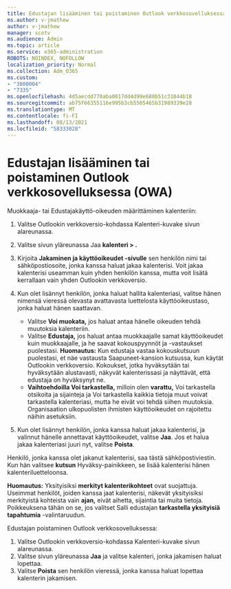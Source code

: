 ```yaml
---
title: Edustajan lisääminen tai poistaminen Outlook verkkosovelluksessa (OWA)
ms.author: v-jmathew
author: v-jmathew
manager: scotv
ms.audience: Admin
ms.topic: article
ms.service: o365-administration
ROBOTS: NOINDEX, NOFOLLOW
localization_priority: Normal
ms.collection: Adm_O365
ms.custom:
- "3800004"
- "7335"
ms.openlocfilehash: 4d5aecdd770aba0017dd4d99e680b51c31044b18
ms.sourcegitcommit: ab75f66355116e995b3cb5505465b31989339e28
ms.translationtype: MT
ms.contentlocale: fi-FI
ms.lasthandoff: 08/13/2021
ms.locfileid: "58333028"
---
```

# <a name="how-to-add-or-remove-a-delegate-in-outlook-on-the-web-owa"></a>Edustajan lisääminen tai poistaminen Outlook verkkosovelluksessa (OWA)

Muokkaaja- tai Edustajakäyttö-oikeuden määrittäminen kalenteriin:

1. Valitse Outlookin verkkoversio-kohdassa Kalenteri-kuvake sivun alareunassa.
2. Valitse sivun yläreunassa Jaa **kalenteri > .**
3. Kirjoita **Jakaminen ja käyttöoikeudet -sivulle** sen henkilön nimi tai sähköpostiosoite, jonka kanssa haluat jakaa kalenterisi. Voit jakaa kalenterisi useamman kuin yhden henkilön kanssa, mutta voit lisätä kerrallaan vain yhden Outlookin verkkoversio.
4. Kun olet lisännyt henkilön, jonka haluat hallita kalenteriasi, valitse hänen nimensä vieressä olevasta avattavasta luettelosta käyttöoikeustaso, jonka haluat hänen saattavan.

    - Valitse **Voi muokata,** jos haluat antaa hänelle oikeuden tehdä muutoksia kalenteriin.
    - Valitse **Edustaja,** jos haluat antaa muokkaajalle samat käyttöoikeudet kuin muokkaajalle, ja he saavat kokouspyynnöt ja -vastaukset puolestasi.
    **Huomautus:** Kun edustaja vastaa kokouskutsuun puolestasi, et näe vastausta Saapuneet-kansion kutsussa, kun käytät Outlookin verkkoversio. Kokoukset, jotka hyväksytään tai hyväksytään alustavasti, näkyvät kalenterissasi ja näyttävät, että edustaja on hyväksynyt ne.
    - **Vaihtoehdoilla Voi tarkastella,** milloin olen **varattu,** Voi tarkastella  otsikoita ja sijainteja ja Voi tarkastella kaikkia tietoja muut voivat tarkastella kalenteriasi, mutta he eivät voi tehdä siihen muutoksia. Organisaation ulkopuolisten ihmisten käyttöoikeudet on rajoitettu näihin asetuksiin.

5. Kun olet lisännyt henkilön, jonka kanssa haluat jakaa kalenterisi, ja valinnut hänelle annettavat käyttöoikeudet, valitse **Jaa**. Jos et halua jakaa kalenteriasi juuri nyt, valitse **Poista**.

Henkilö, jonka kanssa olet jakanut kalenterisi, saa tästä sähköpostiviestin. Kun hän valitsee **kutsun** Hyväksy-painikkeen, se lisää kalenterisi hänen kalenteriluetteloonsa.

**Huomautus:** Yksityisiksi **merkityt kalenterikohteet** ovat suojattuja. Useimmat henkilöt, joiden kanssa jaat kalenterisi, näkevät yksityisiksi merkityistä kohteista vain **ajan,** eivät aihetta, sijaintia tai muita tietoja. Poikkeuksena tähän on se, jos valitset Salli edustajan **tarkastella yksityisiä tapahtumia** -valintaruudun.

Edustajan poistaminen Outlook verkkosovelluksessa:

1. Valitse Outlookin verkkoversio-kohdassa Kalenteri-kuvake sivun alareunassa.
2. Valitse sivun yläreunassa **Jaa** ja valitse kalenteri, jonka jakamisen haluat lopettaa.
3. Valitse **Poista** sen henkilön vieressä, jonka kanssa haluat lopettaa kalenterin jakamisen.
